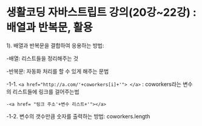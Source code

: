 # 생활코딩 자바스트립트 강의(20강~22강) : 배열과 반복문, 활용


1). 배열과 반복문을 결합하여 응용하는 방법:

-배열: 리스트들을 정리해주는 것

-반복문: 자동화 처리를 할 수 있게 해주는 문법
  
-1-1. 
```<a href="http://a.com/'+coworkers[i]+'"> </a>``` : coworkers라는 변수의 리스트들에 링크를 걸어주는법

 ```-<a href= "링크 주소'+변수 리스트+'"></a>```

-1-2. 변수의 갯수만큼 숫자를 출력하는 방법: coworkers.length
